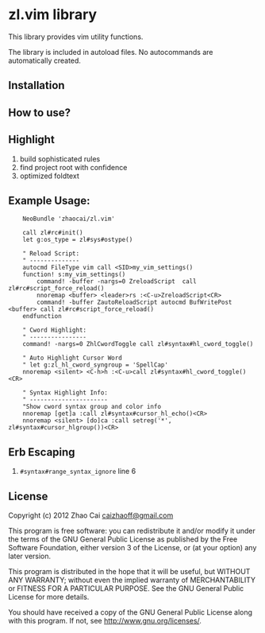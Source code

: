 # zl.vim library

This library provides vim utility functions.

The library is included in autoload files. No autocommands are automatically
created.


## Installation

## How to use?

## Highlight

1. build sophisticated rules
1. find project root with confidence
1. optimized foldtext


## Example Usage:

```vim
    NeoBundle 'zhaocai/zl.vim'

    call zl#rc#init()
    let g:os_type = zl#sys#ostype()

    " Reload Script:
    " --------------
    autocmd FileType vim call <SID>my_vim_settings()
    function! s:my_vim_settings()
        command! -buffer -nargs=0 ZreloadScript  call zl#rc#script_force_reload()
        nnoremap <buffer> <leader>rs :<C-u>ZreloadScript<CR>
        command! -buffer ZautoReloadScript autocmd BufWritePost <buffer> call zl#rc#script_force_reload()
    endfunction

    " Cword Highlight:
    " ----------------
    command! -nargs=0 ZhlCwordToggle call zl#syntax#hl_cword_toggle()

    " Auto Highlight Cursor Word
    " let g:zl_hl_cword_syngroup = 'SpellCap'
    nnoremap <silent> <C-h>h :<C-u>call zl#syntax#hl_cword_toggle()<CR>

    " Syntax Highlight Info:
    " ----------------------
    "Show cword syntax group and color info
    nnoremap [get]a :call zl#syntax#cursor_hl_echo()<CR>
    nnoremap <silent> [do]ca :call setreg('*', zl#syntax#cursor_hlgroup())<CR>

```

## Erb Escaping

1. `#syntax#range_syntax_ignore` line 6

## License

Copyright (c) 2012 Zhao Cai <caizhaoff@gmail.com>

This program is free software: you can redistribute it and/or modify it under
the terms of the GNU General Public License as published by the Free Software
Foundation, either version 3 of the License, or (at your option) any later
version.

This program is distributed in the hope that it will be useful, but WITHOUT ANY
WARRANTY; without even the implied warranty of MERCHANTABILITY or FITNESS FOR A
PARTICULAR PURPOSE. See the GNU General Public License for more details.

You should have received a copy of the GNU General Public License along with
this program. If not, see <http://www.gnu.org/licenses/>.




